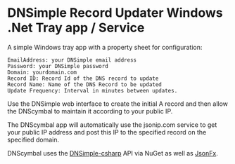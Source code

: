 DNSimple Record Updater Windows .Net Tray app / Service
=======================================================
A simple Windows tray app with a property sheet for configuration:

    EmailAddress: your DNSimple email address
    Password: your DNSimple password
    Domain: yourdomain.com
    Record ID: Record Id of the DNS record to update
    Record Name: Name of the DNS Record to be updated
    Update Frequency: Interval in minutes between updates.

Use the DNSimple web interface to create the initial A record and then allow the DNScymbal to maintain it according to your public IP.

The DNScymbal app will automatically use the jsonip.com service to get your public IP address
and post this IP to the specified record on the specified domain.

DNScymbal uses the [DNSimple-csharp](https://github.com/anderly/dnsimple-csharp) API via NuGet as well as [JsonFx](https://github.com/jsonfx/jsonfx).